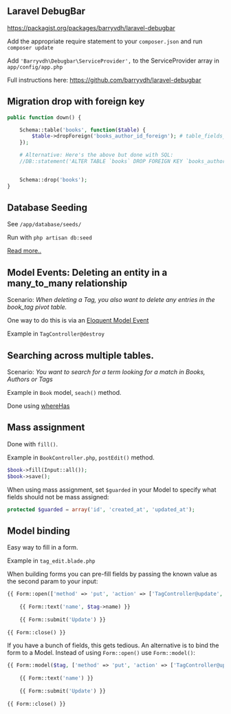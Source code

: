 ## Laravel DebugBar

<https://packagist.org/packages/barryvdh/laravel-debugbar>

Add the appropriate require statement to your `composer.json` and run `composer update`

Add `'Barryvdh\Debugbar\ServiceProvider',` to the ServiceProvider array in `app/config/app.php`

Full instructions here: <https://github.com/barryvdh/laravel-debugbar>


## Migration drop with foreign key

```php
public function down() {

	Schema::table('books', function($table) {
		$table->dropForeign('books_author_id_foreign'); # table_fields_foreign
	});

	# Alternative: Here's the above but done with SQL:
	//DB::statement('ALTER TABLE `books` DROP FOREIGN KEY `books_author_id_foreign`');


	Schema::drop('books');
}
```

## Database Seeding

See `/app/database/seeds/`

Run with `php artisan db:seed`

[Read more..](http://culttt.com/2013/12/16/seeding-laravel-4-database/)





## Model Events: Deleting an entity in a many_to_many relationship

Scenario: *When deleting a Tag, you also want to delete any entries in the book_tag pivot table.*

One way to do this is via an [Eloquent Model Event](http://laravel.com/docs/eloquent#model-events)

Example in `TagController@destroy`





## Searching across multiple tables. 

Scenario: *You want to search for a term looking for a match in Books, Authors or Tags*

Example in `Book` model, `seach()` method.

Done using [whereHas](http://devdocs.io/laravel/api/4.2/illuminate/database/eloquent/builder#method_whereHas)





## Mass assignment 

Done with `fill()`.

Example in `BookController.php`, `postEdit()` method.

```php
$book->fill(Input::all());
$book->save();
```

When using mass assignment, set `$guarded` in your Model to specify what fields should not be mass assigned:

```php
protected $guarded = array('id', 'created_at', 'updated_at');
```




## Model binding

Easy way to fill in a form.

Example in `tag_edit.blade.php`

When building forms you can pre-fill fields by passing the known value as the second param to your input:

```php
{{ Form::open(['method' => 'put', 'action' => ['TagController@update', $tag->id]]) }}
		
	{{ Form::text('name', $tag->name) }}
	
	{{ Form::submit('Update') }}
	
{{ Form::close() }}
```

If you have a bunch of fields, this gets tedious. An alternative is to bind the form to a Model. Instead of using `Form::open()` use `Form::model()`:

```php
{{ Form::model($tag, ['method' => 'put', 'action' => ['TagController@update', $tag->id]]) }}
		
	{{ Form::text('name') }}
	
	{{ Form::submit('Update') }}
	
{{ Form::close() }}
```

